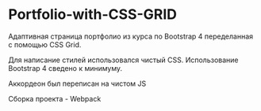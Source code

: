 # Portfolio-with-CSS-GRID
Адаптивная страница портфолио из курса по Bootstrap 4 переделанная с помощью CSS Grid.

Для написание стилей использовался чистый CSS. Использование Bootstrap 4 сведено к минимуму.

Аккордеон был переписан на чистом JS

Сборка проекта - Webpack
